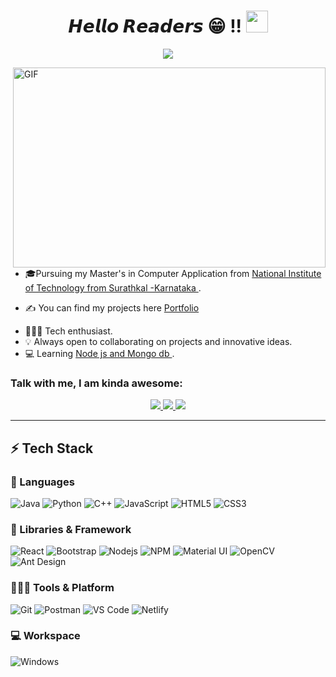 <h1 align="center"><b>𝙃𝙚𝙡𝙡𝙤 𝙍𝙚𝙖𝙙𝙚𝙧𝙨  😁 !!  </b><img src="https://media.giphy.com/media/hvRJCLFzcasrR4ia7z/giphy.gif" width="35"></h1>

<p align="center">
  <a href="https://github.com/DenverCoder1/readme-typing-svg"><img src="https://readme-typing-svg.herokuapp.com?font=Time+New+Roman&color=cyan&size=25&center=true&vCenter=true&width=600&height=100&lines=Hey Nidhi Verma this Side hearts;++;Developer,;Computer+Science+Student,;Active+Learner,;Love+to+learn+new+stuffs ..<3"></a>
</p>

<img align="right" alt="GIF" src="https://github.com/arsentieva/arsentieva/blob/main/code.gif?raw=true" width="500" height="320" />

* 🎓Pursuing my Master's in Computer Application from [National Institute of Technology from Surathkal -Karnataka ](https://www.nitk.ac.in/). 
- ✍ You can find my projects here [Portfolio](https://nidhiverma-828.netlify.app/)
* 🧑🏻‍💻 Tech enthusiast. 
* 💡 Always open to collaborating on projects and innovative ideas. 
* 💻 Learning [Node js and Mongo db ]().

### Talk with me, I am kinda awesome:

<p align="center">
	<a href="https://www.linkedin.com/in/nidhi-verma-9ab11116a/">
		<img src="https://img.shields.io/badge/LinkedIn-0077B5?style=for-the-badge&logo=linkedin&logoColor=white" />
	</a>

   <a href="https://nidhiverma-828.netlify.app/">
		<img src="https://img.shields.io/badge/portfolio-1AA260?style=for-the-badge&logo=About.me&logoColor=white" />
	</a>
	
   <a href="mailto:nidhivermaa91@gmail.com">
		<img src="https://img.shields.io/badge/Gmail-D14836?style=for-the-badge&logo=gmail&logoColor=white" />
	</a>
</p>

---

## ⚡ Tech Stack

### 🚀 Languages

![Java](https://img.shields.io/badge/Java-ED8B00?style=for-the-badge&logo=java&logoColor=white)
![Python](https://img.shields.io/badge/Python-FFD43B?style=for-the-badge&logo=python&logoColor=306998)
![C++](https://img.shields.io/badge/C%2B%2B-00599C?style=for-the-badge&logo=c%2B%2B&logoColor=white)
![JavaScript](https://img.shields.io/badge/JavaScript-323330?style=for-the-badge&logo=javascript&logoColor=F7DF1E)
![HTML5](https://img.shields.io/badge/HTML5-E34F26?style=for-the-badge&logo=html5&logoColor=white)
![CSS3](https://img.shields.io/badge/CSS3-1572B6?style=for-the-badge&logo=css3&logoColor=white)

### 🧩 Libraries & Framework

![React](https://img.shields.io/badge/React-20232A?style=for-the-badge&logo=react&logoColor=61DAFB)
![Bootstrap](https://img.shields.io/badge/Bootstrap-563D7C?style=for-the-badge&logo=bootstrap&logoColor=white)
![Nodejs](https://img.shields.io/badge/Node.js-339933?style=for-the-badge&logo=nodedotjs&logoColor=white)
![NPM](https://img.shields.io/badge/npm-CB3837?style=for-the-badge&logo=npm&logoColor=white)
![Material UI](https://img.shields.io/badge/Material--UI-0081CB?style=for-the-badge&logo=material-ui&logoColor=white)
![OpenCV](https://img.shields.io/badge/OpenCV-27338e?style=for-the-badge&logo=OpenCV&logoColor=white)
![Ant Design](https://img.shields.io/badge/-Ant%20design-yellow)

### 🧑🏻‍💻 Tools & Platform

![Git](https://img.shields.io/badge/Git-F05032?style=for-the-badge&logo=git&logoColor=white)
![Postman](https://img.shields.io/badge/Postman-FF6C37?style=for-the-badge&logo=Postman&logoColor=white)
![VS Code](https://img.shields.io/badge/Visual_Studio_Code-0078D4?style=for-the-badge&logo=visual%20studio%20code&logoColor=white)
![Netlify](https://img.shields.io/badge/Netlify-00C7B7?style=for-the-badge&logo=netlify&logoColor=white)

### 💻 Workspace

![Windows](https://img.shields.io/badge/Windows-0078D6?style=for-the-badge&logo=windows&logoColor=white)

<a href="https://media3.giphy.com/media/xT9IgzoKnwFNmISR8I/giphy.gif?cid=790b7611f0f349071452771c1b7edb664b4f6961aa8a0dc5&rid=giphy.gif&ct=g"></a>



















